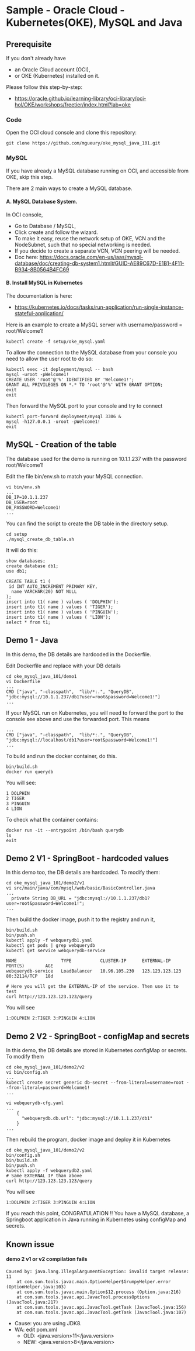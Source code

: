 # Sample - Oracle Cloud - Kubernetes(OKE), MySQL and Java

## Prerequisite 

If you don't already have 
- an Oracle Cloud account (OCI), 
- or OKE (Kubernetes) installed on it. 

Please follow this step-by-step:
- https://oracle.github.io/learning-library/oci-library/oci-hol/OKE/workshops/freetier/index.html?lab=oke

### Code

Open the OCI cloud console and clone this repository:

```
git clone https://github.com/mgueury/oke_mysql_java_101.git
```

### MySQL
If you have already a MySQL database running on OCI, and accessible from OKE, skip this step.

There are 2 main ways to create a MySQL database.

#### A. MySQL Database System. 
In OCI console, 
- Go to Database / MySQL, 
- Click create and follow the wizard. 
- To make it easy, reuse the network setup of OKE, VCN and the NodeSubnet, such that no special networking is needed. 
- If you decide to create a separate VCN, VCN peering will be needed. 
- Doc here: https://docs.oracle.com/en-us/iaas/mysql-database/doc/creating-db-system1.html#GUID-AE89C67D-E1B1-4F11-B934-8B0564B4FC69

#### B. Install MySQL in Kubernetes 

The documentation is here:
- https://kubernetes.io/docs/tasks/run-application/run-single-instance-stateful-application/

Here is an example to create a MySQL server with username/password = root/Welcome1!

```
kubectl create -f setup/oke_mysql.yaml 
```

To allow the connection to the MySQL database from your console you need
to allow the user root to do so:

```
kubectl exec -it deployment/mysql -- bash
mysql -uroot -pWelcome1!
CREATE USER 'root'@'%' IDENTIFIED BY 'Welcome1!';
GRANT ALL PRIVILEGES ON *.* TO 'root'@'%' WITH GRANT OPTION;
exit
exit
```

Then forward the MySQL port to your console and try to connect

```
kubectl port-forward deployment/mysql 3306 &
mysql -h127.0.0.1 -uroot -pWelcome1!
exit
```

## MySQL - Creation of the table

The database used for the demo is running on 10.1.1.237 with the password root/Welcome1!

Edit the file bin/env.sh to match your MySQL connection.
```
vi bin/env.sh
...
DB_IP=10.1.1.237
DB_USER=root
DB_PASSWORD=Welcome1!
...
```

You can find the script to create the DB table in the directory setup. 
```
cd setup
./mysql_create_db_table.sh
```

It will do this:
```
show databases;
create database db1;
use db1;

CREATE TABLE t1 (
 id INT AUTO_INCREMENT PRIMARY KEY,
  name VARCHAR(20) NOT NULL
);
insert into t1( name ) values ( 'DOLPHIN');
insert into t1( name ) values ( 'TIGER');
insert into t1( name ) values ( 'PINGUIN');
insert into t1( name ) values ( 'LION');
select * from t1;
```

## Demo 1 - Java 

In this demo, the DB details are hardcoded in the Dockerfile.

Edit Dockerfile and replace with your DB details

```
cd oke_mysql_java_101/demo1
vi Dockerfile
...
CMD ["java", "-classpath",  "lib/*:.", "QueryDB", "jdbc:mysql://10.1.1.237/db1?user=root&password=Welcome1!"] 
...
```

If your MySQL run on Kubernetes, you will need to forward the port to the console see above and use the forwarded port.
This means
```
...
CMD ["java", "-classpath",  "lib/*:.", "QueryDB", "jdbc:mysql://localhost/db1?user=root&password=Welcome1!"] 
...
```

To build and run the docker container, do this.

```
bin/build.sh
docker run querydb
```

You will see:

```
1 DOLPHIN
2 TIGER
3 PINGUIN
4 LION
```

To check what the container contains:

```
docker run -it --entrypoint /bin/bash querydb
ls
exit
```

## Demo 2 V1 - SpringBoot - hardcoded values

In this demo too, the DB details are hardcoded. To modify them:

```
cd oke_mysql_java_101/demo2/v1
vi src/main/java/com/mysql/web/basic/BasicController.java
...
  private String DB_URL = "jdbc:mysql://10.1.1.237/db1?user=root&password=Welcome1!";
...
```

Then build the docker image, push it to the registry and run it,

```
bin/build.sh
bin/push.sh
kubectl apply -f webquerydb1.yaml 
kubectl get pods | grep webquerydb
kubectl get service webquerydb-service

NAME                 TYPE           CLUSTER-IP      EXTERNAL-IP       PORT(S)        AGE
webquerydb-service   LoadBalancer   10.96.105.230   123.123.123.123   80:32114/TCP   18d

# Here you will get the EXTERNAL-IP of the service. Then use it to test
curl http://123.123.123.123/query
```

You will see
```
1:DOLPHIN 2:TIGER 3:PINGUIN 4:LION
```


## Demo 2 V2 - SpringBoot - configMap and secrets

In this demo, the DB details are stored in Kubernetes configMap or secrets.
To modify them

```
cd oke_mysql_java_101/demo2/v2
vi bin/config.sh
...
kubectl create secret generic db-secret --from-literal=username=root --from-literal=password=Welcome1!
...

vi webquerydb-cfg.yaml
...
    {
      "webquerydb.db.url": "jdbc:mysql://10.1.1.237/db1"
    }
...

```

Then rebuild the program, docker image and deploy it in Kubernetes

```
cd oke_mysql_java_101/demo2/v2
bin/config.sh
bin/build.sh
bin/push.sh
kubectl apply -f webquerydb2.yaml
# Same EXTERNAL IP than above
curl http://123.123.123.123/query
```

You will see
```
1:DOLPHIN 2:TIGER 3:PINGUIN 4:LION
```

If you reach this point, CONGRATULATION !! You have a MySQL database, a Springboot application in Java running in Kubernetes using configMap and secrets.

## Known issue

#### demo 2 v1 or v2 compilation fails

```
Caused by: java.lang.IllegalArgumentException: invalid target release: 11
    at com.sun.tools.javac.main.OptionHelper$GrumpyHelper.error (OptionHelper.java:103)
    at com.sun.tools.javac.main.Option$12.process (Option.java:216)
    at com.sun.tools.javac.api.JavacTool.processOptions (JavacTool.java:217)
    at com.sun.tools.javac.api.JavacTool.getTask (JavacTool.java:156)
    at com.sun.tools.javac.api.JavacTool.getTask (JavacTool.java:107)
```

- Cause: you are using JDK8. 
- WA: edit pom.xml 
  - OLD: <java.version>11</java.version>  
  - NEW: <java.version>8</java.version>
